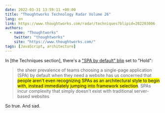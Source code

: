 ```yaml
---
date: 2022-03-31 13:59:11 +00:00
title: "Thoughtworks Technology Radar Volume 26"
lang: en
link: https://www.thoughtworks.com/radar/techniques?blipid=202203006
authors:
  - name: "Thoughtworks"
    twitter: "thoughtworks"
    site: "https://www.thoughtworks.com/"
tags: [JavaScript, architecture]
---
```


In [the Techniques section], there's a ["SPA by default" blip](https://www.thoughtworks.com/radar/techniques?blipid=202203006) set to "Hold":

> the sheer prevalence of teams choosing a single-page application (SPA) by default when they need a website has us concerned that <mark>people aren't even recognizing SPAs as an architectural style to begin with, instead immediately jumping into framework selection</mark>. SPAs incur complexity that simply doesn't exist with traditional server-based websites

So true. And sad.
